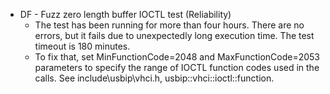 - DF - Fuzz zero length buffer IOCTL test (Reliability)
  - The test has been running for more than four hours. There are no errors, but it fails due to unexpectedly long execution time. The test timeout is 180 minutes.
  - To fix that, set MinFunctionCode=2048 and MaxFunctionCode=2053 parameters to specify the range of IOCTL function codes used in the calls. See include\usbip\vhci.h, usbip::vhci::ioctl::function.
